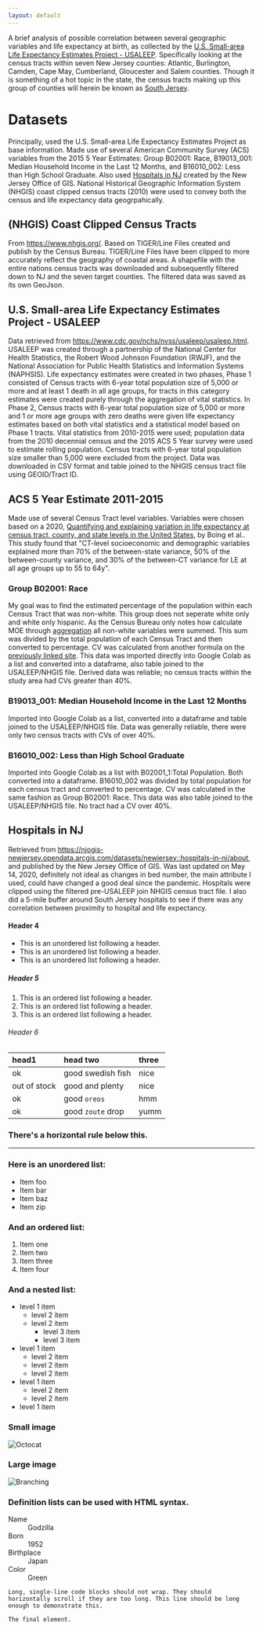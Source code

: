 ```yaml
---
layout: default
---
```


A brief analysis of possible correlation between several geographic variables and life expectancy at birth, as collected by the [U.S. Small-area Life Expectancy Estimates Project - USALEEP](https://www.cdc.gov/nchs/nvss/usaleep/usaleep.html). Specifically looking at the census tracts within seven New Jersey counties: Atlantic, Burlington, Camden, Cape May, Cumberland, Gloucester and Salem counties. Though it is something of a hot topic in the state, the census tracts making up this group of counties will herein be known as [South Jersey](https://www.state.nj.us/transportation/about/directory/southregion.shtm).   


# Datasets

Principally, used the U.S. Small-area Life Expectancy Estimates Project as base information. Made use of several American Community Survey (ACS) variables from the 2015 5 Year Estimates: Group B02001: Race, B19013_001: Median Household Income in the Last 12 Months, and B16010_002: Less than High School Graduate. Also used [Hospitals in NJ](https://njogis-newjersey.opendata.arcgis.com/datasets/newjersey::hospitals-in-nj/about) created by the New Jersey Office of GIS. National Historical Geographic Information System (NHGIS) coast clipped census tracts (2010) were used to convey both the census and life expectancy data geogrpahically.   

## (NHGIS) Coast Clipped Census Tracts
From https://www.nhgis.org/. Based on TIGER/Line Files created and publish by the Census Bureau. TIGER/Line Files have been clipped to more accurately reflect the geography of coastal areas. A shapefile with the entire nations census tracts was downloaded and subsequently filtered down to NJ and the seven target counties. The filtered data was saved as its own GeoJson.    

## U.S. Small-area Life Expectancy Estimates Project - USALEEP
Data retrieved from https://www.cdc.gov/nchs/nvss/usaleep/usaleep.html. USALEEP was created through a partnership of the National Center for Health Statistics, the Robert Wood Johnson Foundation (RWJF), and the National Association for Public Health Statistics and Information Systems (NAPHSIS). Life expectancy estimates were created in two phases, Phase 1 consisted of Census tracts with 6-year total population size of 5,000 or more and at least 1 death in all age groups, for tracts in this category estimates were created purely through the aggregation of vital statistics. In Phase 2, Census tracts with 6-year total population size of 5,000 or more and 1 or more age groups with zero deaths were given life expectancy estimates based on both vital statistics and a statistical model based on Phase 1 tracts. Vital statistics from 2010-2015 were used; population data from the 2010 decennial census and the 2015 ACS 5 Year survey were used to estimate rolling population. Census tracts with 6-year total population size smaller than 5,000 were excluded from the project. Data was downloaded in CSV format and table joined to the NHGIS census tract file using GEOID/Tract ID.    

## ACS 5 Year Estimate 2011-2015
Made use of several Census Tract level variables. Variables were chosen based on a 2020, [Quantifying and explaining variation in life expectancy at census tract, county, and state levels in the United States](https://www.pnas.org/doi/10.1073/pnas.2003719117), by Boing et al.. This study found that "CT-level socioeconomic and demographic variables explained more than 70% of the between-state variance, 50% of the between-county variance, and 30% of the between-CT variance for LE at all age groups up to 55 to 64y". 

### Group B02001: Race
My goal was to find the estimated percentage of the population within each Census Tract that was non-white. This group does not seperate white only and white only hispanic. As the Census Bureau only notes how calculate MOE through [aggregation](https://www.census.gov/content/dam/Census/library/publications/2018/acs/acs_general_handbook_2018_ch08.pdf) all non-white variables were summed. This sum was divided by the total population of each Census Tract and then converted to percentage. CV was calculated from another formula on the [previously linked site](https://www.census.gov/content/dam/Census/library/publications/2018/acs/acs_general_handbook_2018_ch08.pdf). This data was imported directly into Google Colab as a list and converted into a dataframe, also table joined to the USALEEP/NHGIS file. Derived data was reliable; no census tracts within the study area had CVs greater than 40%.     

### B19013_001: Median Household Income in the Last 12 Months 
Imported into Google Colab as a list, converted into a dataframe and table joined to the USALEEP/NHGIS file. Data was generally reliable, there were only two census tracts with CVs of over 40%.

### B16010_002: Less than High School Graduate
Imported into Google Colab as a list with B02001_1:Total Population. Both converted into a dataframe. B16010_002 was divided by total population for each census tract and converted to percentage. CV was calculated in the same fashion as Group B02001: Race. This data was also table joined to the USALEEP/NHGIS file. No tract had a CV over 40%.    

## Hospitals in NJ
Retrieved from https://njogis-newjersey.opendata.arcgis.com/datasets/newjersey::hospitals-in-nj/about, and published by the New Jersey Office of GIS. Was last updated on May 14, 2020, definitely not ideal as changes in bed number, the main attribute I used, could have changed a good deal since the pandemic. Hospitals were clipped using the filtered pre-USALEEP join NHGIS census tract file. I also did a 5-mile buffer around South Jersey hospitals to see if there was any correlation between proximity to hospital and life expectancy. 



#### Header 4

*   This is an unordered list following a header.
*   This is an unordered list following a header.
*   This is an unordered list following a header.

##### Header 5

1.  This is an ordered list following a header.
2.  This is an ordered list following a header.
3.  This is an ordered list following a header.

###### Header 6

| head1        | head two          | three |
|:-------------|:------------------|:------|
| ok           | good swedish fish | nice  |
| out of stock | good and plenty   | nice  |
| ok           | good `oreos`      | hmm   |
| ok           | good `zoute` drop | yumm  |

### There's a horizontal rule below this.

* * *

### Here is an unordered list:

*   Item foo
*   Item bar
*   Item baz
*   Item zip

### And an ordered list:

1.  Item one
1.  Item two
1.  Item three
1.  Item four

### And a nested list:

- level 1 item
  - level 2 item
  - level 2 item
    - level 3 item
    - level 3 item
- level 1 item
  - level 2 item
  - level 2 item
  - level 2 item
- level 1 item
  - level 2 item
  - level 2 item
- level 1 item

### Small image

![Octocat](https://github.githubassets.com/images/icons/emoji/octocat.png)

### Large image

![Branching](https://guides.github.com/activities/hello-world/branching.png)


### Definition lists can be used with HTML syntax.

<dl>
<dt>Name</dt>
<dd>Godzilla</dd>
<dt>Born</dt>
<dd>1952</dd>
<dt>Birthplace</dt>
<dd>Japan</dd>
<dt>Color</dt>
<dd>Green</dd>
</dl>

```
Long, single-line code blocks should not wrap. They should horizontally scroll if they are too long. This line should be long enough to demonstrate this.
```

```
The final element.
```
